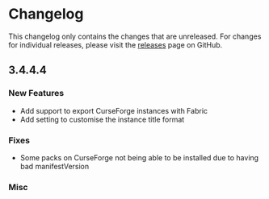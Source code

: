 # Changelog

This changelog only contains the changes that are unreleased. For changes for individual releases, please visit the
[releases](https://github.com/ATLauncher/ATLauncher/releases) page on GitHub.

## 3.4.4.4

### New Features
- Add support to export CurseForge instances with Fabric
- Add setting to customise the instance title format

### Fixes
- Some packs on CurseForge not being able to be installed due to having bad manifestVersion

### Misc
